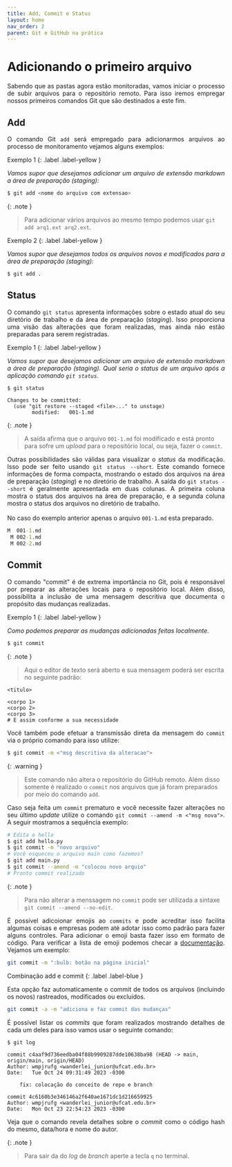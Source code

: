 ```yaml
---
title: Add, Commit e Status
layout: home
nav_order: 2
parent: Git e GitHub na prática
---
```


<h1>Adicionando o primeiro arquivo</h1>

<p align = "justify">
Sabendo que as pastas agora estão monitoradas, vamos iniciar o processo de subir arquivos para o repositório remoto. Para isso iremos empregar nossos primeiros comandos Git que são destinados a este fim.
</p>

<h2 id = "add">Add</h2>

<p align = "justify">
O comando Git <code>add</code> será empregado para adicionarmos arquivos ao processo de monitoramento vejamos alguns exemplos:
</p>

Exemplo 1
{: .label .label-yellow }

<p align = "justify">
  <i>
  Vamos supor que desejamos adicionar um arquivo de extensão <i>markdown</i> a área de preparação (staging):
  </i>
</p>

```bash
$ git add <nome do arquivo com extensao>
```

{: .note }
> Para adicionar vários arquivos ao mesmo tempo podemos usar `git add arq1.ext arq2.ext`.

Exemplo 2
{: .label .label-yellow }

<p align = "justify">
  <i>
  Vamos supor que desejamos todos os arquivos novos e modificados para a área de preparação (<i>staging</i>):
  </i>
</p>

```bash
$ git add .
```

<h2 id = "status">Status</h2>

<p align = "justify">
O comando <code>git status</code> apresenta informações sobre o estado atual do seu diretório de trabalho e da área de preparação (<i>staging</i>). Isso proporciona uma visão das alterações que foram realizadas, mas ainda não estão preparadas para serem registradas.
</p>

Exemplo 1
{: .label .label-yellow }

<p align = "justify">
  <i>
  Vamos supor que desejamos adicionar um arquivo de extensão <i>markdown</i> a área de preparação (staging). Qual seria o status de um arquivo após a aplicação comando <code>git status</code>.
  </i>
</p>

```bash
$ git status
```

```
Changes to be committed:
  (use "git restore --staged <file>..." to unstage)
        modified:   001-1.md
```

{: .note }
> A saída afirma que o arquivo `001-1.md` foi modificado e está pronto para sofre um _upload_ para o repositório local, ou seja, fazer o `commit`.

<p align = "justify">
Outras possibilidades são válidas para visualizar o <i>status</i> da modificação. Isso pode ser feito usando <code>git status --short</code>. Este comando fornece informações de forma compacta, mostrando o estado dos arquivos na área de preparação (<i>staging</i>) e no diretório de trabalho. A saída do <code>git status --short</code> é geralmente apresentada em duas colunas. A primeira coluna mostra o status dos arquivos na área de preparação, e a segunda coluna mostra o status dos arquivos no diretório de trabalho. <br><br>
No caso do exemplo anterior apenas o arquivo <code>001-1.md</code> esta preparado.
</p>

``` cmd
M  001-1.md
 M 002-1.md
 M 002-2.md
```

<h2 id = "commit">Commit</h2>

<p align = "justify">
O comando "commit" é de extrema importância no Git, pois é responsável por preparar as alterações locais para o repositório local. Além disso, possibilita a inclusão de uma mensagem descritiva que documenta o propósito das mudanças realizadas.
</p>

Exemplo 1
{: .label .label-yellow }

<p align = "justify">
  <i>
  Como podemos preparar as mudanças adicionadas feitas localmente.
  </i>
</p>


```bash
$ git commit
```

{: .note }
> Aqui o editor de texto será aberto e sua mensagem poderá ser escrita no seguinte padrão:

```
<titulo>

<corpo 1>
<corpo 2>
<corpo 3>
# E assim conforme a sua necessidade
```

<p align = "justify">
Você também pode efetuar a transmissão direta da mensagem do <code>commit</code> via o próprio comando para isso utilize:
</p>

```bash
$ git commit -m <"msg descritiva da alteracao">
```

{: .warning }
> Este comando não altera o repositório do GitHub remoto. Além disso somente é realizado o `commit` nos arquivos que já foram preparados por meio do comando `add`.

<p align = "justify">
Caso seja feita um <code>commit</code> prematuro e você necessite fazer alterações no seu último <i>update</i> utilize o comando <code>git commit --amend -m <"msg nova"></code>. A seguir mostramos a sequência exemplo:
</p>

```bash
# Edita o hello
$ git add hello.py
$ git commit -m "novo arquivo" 
# Você esqueceu o arquivo main como fazemos?
$ git add main.py 
$ git commit --amend -m "colocou novo arquio"
# Pronto commit realizado
```

{: .note }
> Para não alterar a menssagem no `commit` pode ser utilizada a sintaxe `git commit --amend --no-edit`.

<p align = "justify">
É possível adicoionar emojis ao <code>commits</code> e pode acreditar isso facilita algumas coisas e empresas podem até adotar isso como padrão para fazer alguns controles. Para adicionar o emoji basta fazer isso em formato de código. Para verificar a lista de emoji podemos checar a <a href="https://gist.github.com/rxaviers/7360908" target = "_blank" rel = "noopener noreferrer">documentação</a>. Vejamos um exemplo:
</p>

```bash
git commit -m ":bulb: botão na página inicial"
```

Combinação add e commit
{: .label .label-blue }

<p align = "justify">
Esta opção faz automaticamente o commit de todos os arquivos (incluindo os novos) rastreados, modificados ou excluídos.
</p>

```bash
git commit -a -m "adiciona e faz commit das mudanças"
```

<p align = "justify">
É possível listar os <i>commits</i> que foram realizados mostrando detalhes de cada um deles para isso vamos usar o seguinte comando:
</p>

```bash
$ git log
```

```
commit c4aaf9d736eedba04f88b9909287dde10638ba98 (HEAD -> main, origin/main, origin/HEAD)
Author: wmpjrufg <wanderlei_junior@ufcat.edu.br>
Date:   Tue Oct 24 09:31:49 2023 -0300

    fix: colocação do conceito de repo e branch

commit 4c6160b3e346146a2f640ae1671dc1d216659925
Author: wmpjrufg <wanderlei_junior@ufcat.edu.br>
Date:   Mon Oct 23 22:54:23 2023 -0300
```

<p align = "justify">
Veja que o comando revela detalhes sobre o <i>commit</i> como o código hash do mesmo, data/hora e nome do autor.
</p>

{: .note }
> Para sair da do _log_ de _branch_ aperte a tecla `q` no terminal.